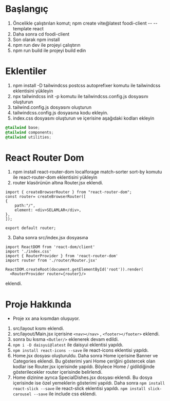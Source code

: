 # Başlangıç

1. Öncelikle çalıştırılan komut; npm create vite@latest foodi-client -- --template react
2. Daha sonra cd foodi-client
3. Son olarak npm install
4. npm run dev ile projeyi çalıştırın
5. npm run build ile projeyi build edin

# Eklentiler

1. npm install -D tailwindcss postcss autoprefixer komutu ile tailwindcss eklentisini yükleyin
2. npx tailwindcss init -p komutu ile tailwindcss.config.js dosyasını oluşturun
3. tailwind.config.js dosyasını oluşturun
4. tailwindcss.config.js dosyasına kodu ekleyin.
5. index.css dosyasını oluşturun ve içerisine aşağıdaki kodları ekleyin

```css
@tailwind base;
@tailwind components;
@tailwind utilities;
```

# React Router Dom

1. npm install react-router-dom localforage match-sorter sort-by komutu ile react-router-dom eklentisini yükleyin
2. router klasörünün altına Router.jsx eklendi.

```
import { createBrowserRouter } from "react-router-dom";
const router= createBrowserRouter([
{
    path:"/",
    element: <div>SELAMLAR</div>,
},
]);

export default router;
```

3. Daha sonra src/index.jsx dosyasına

```
import ReactDOM from 'react-dom/client'
import './index.css'
import { RouterProvider } from 'react-router-dom'
import router from './router/Router.jsx'

ReactDOM.createRoot(document.getElementById('root')).render(
  <RouterProvider router={router}/>

```

eklendi.

# Proje Hakkında

- Proje xx ana kısımdan oluşuyor.

1. src/layout kısmı eklendi.
2. src/layout/Main.jsx içerisine `<nav></nav>` , `<footer></footer>` eklendi.
3. sonra bu kısma `<Outler/>` eklenerek devam edildi.
4. `npm i -D daisyui@latest` ile daisyui eklentisi yapıldı.
5. `npm install react-icons --save` ile react-icons eklentisi yapıldı.
6. Home.jsx dosyası oluşturuldu. Daha sonra Home içerisine Banner ve Categories eklendi. Bu gösterimi yani Home çeriğini göstercek olan kodlar ise Router.jsx içerisinde yapıldı. Böylece Home / gidildiğinde gösterilecekler router içerisinde belirlendi.
7. Home dizinine ayrıca SpecialDishes.jsx dosyası eklendi. Bu dosya içerisinde ise özel yemeklerin gösterimi yapıldı. Daha sonra `npm install react-slick --save` ile react-slick eklentisi yapıldı. `npm install slick-carousel --save` ile include css eklendi.
